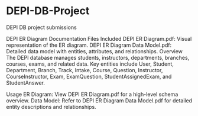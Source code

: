 # DEPI-DB-Project
DEPI DB project submissions

DEPI ER Diagram Documentation
Files Included
DEPI ER Diagram.pdf: Visual representation of the ER diagram.
DEPI ER Diagram Data Model.pdf: Detailed data model with entities, attributes, and relationships.
Overview
The DEPI database manages students, instructors, departments, branches, courses, exams, and related data. Key entities include User, Student, Department, Branch, Track, Intake, Course, Question, Instructor, CourseInstructor, Exam, ExamQuestion, StudentAssignedExam, and StudentAnswer.

Usage
ER Diagram: View DEPI ER Diagram.pdf for a high-level schema overview.
Data Model: Refer to DEPI ER Diagram Data Model.pdf for detailed entity descriptions and relationships.